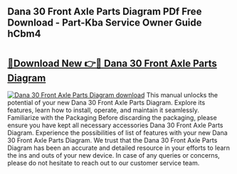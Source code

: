 ## Dana 30 Front Axle Parts Diagram PDf Free Download - Part-Kba Service Owner Guide hCbm4

# <h2><a href="http://dfn7ii.blite.top/?on=Dana+30+Front+Axle+Parts+Diagram">🔗Download New 👉🔴 Dana 30 Front Axle Parts Diagram</a></h2>

[![Dana 30 Front Axle Parts Diagram download](https://i.imgur.com/lujVjoI.png)](http://dfn7ii.blite.top/?on=Dana+30+Front+Axle+Parts+Diagram)
This manual unlocks the potential of your new Dana 30 Front Axle Parts Diagram. Explore its features, learn how to install, operate, and maintain it seamlessly. Familiarize with the Packaging Before discarding the packaging, please ensure you have kept all necessary accessories Dana 30 Front Axle Parts Diagram. Experience the possibilities of list of features with your new Dana 30 Front Axle Parts Diagram. We trust that the Dana 30 Front Axle Parts Diagram has been an accurate and detailed resource in your efforts to learn the ins and outs of your new device. In case of any queries or concerns, please do not hesitate to reach out to our customer service team.
